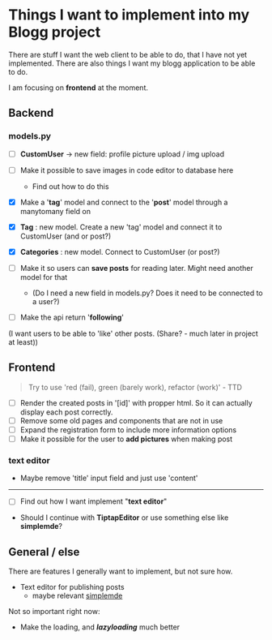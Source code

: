 Things I want to implement into my Blogg project
================================================

There are stuff I want the web client to be able to do, that I have not yet implemented. There are also things I want my blogg application to be able to do.

I am focusing on **frontend** at the moment.

## Backend

### models.py

- [ ] **CustomUser** -> new field: profile picture upload / img upload
- [ ] Make it possible to save images in code editor to database here
  - Find out how to do this
- [x] Make a '**tag**' model and connect to the '**post**' model through a manytomany field on
- [x] **Tag** : new model. Create a new 'tag' model and connect it to CustomUser (and or post?)
- [x] **Categories** : new model. Connect to CustomUser (or post?)
- [ ] Make it so users can **save posts** for reading later. Might need another model for that
  - (Do I need a new field in models.py? Does it need to be connected to a user?)

- [ ] Make the api return '**following**'

(I want users to be able to 'like' other posts.
(Share? - much later in project at least))

## Frontend
>
>Try to use 'red (fail), green (barely work), refactor (work)' - TTD

- [ ] Render the created posts in '[id]' with propper html. So it can actually display each post correctly.
- [ ] Remove some old pages and components that are not in use
- [ ] Expand the registration form to include more information options
- [ ] Make it possible for the user to **add pictures** when making post

### text editor

- Maybe remove 'title' input field and just use 'content'

---

- [ ] Find out how I want implement "**text editor**"
- Should I continue with **TiptapEditor** or use something else like **simplemde**?



## General / else

There are features I generally want to implement, but not sure how.

- Text editor for publishing posts
  - maybe relevant [simplemde](https://simplemde.com/)

Not so important right now:
- Make the loading, and ***lazyloading*** much better

